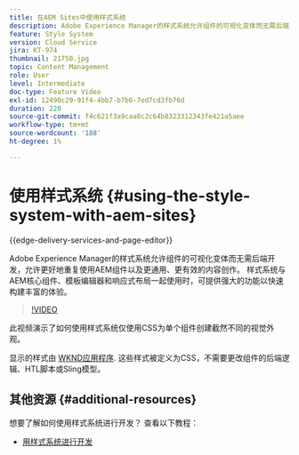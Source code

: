 ```yaml
---
title: 在AEM Sites中使用样式系统
description: Adobe Experience Manager的样式系统允许组件的可视化变体而无需后端开发，允许更好地重复使用AEM组件以及更通用、更有效的内容创作。 样式系统与AEM核心组件、模板编辑器和响应式布局一起使用时，可提供强大的功能以快速构建丰富的体验。
feature: Style System
version: Cloud Service
jira: KT-974
thumbnail: 21750.jpg
topic: Content Management
role: User
level: Intermediate
doc-type: Feature Video
exl-id: 12490c29-91f4-4bb7-b7b6-7ed7cd3fb76d
duration: 220
source-git-commit: f4c621f3a9caa8c2c64b8323312343fe421a5aee
workflow-type: tm+mt
source-wordcount: '188'
ht-degree: 1%

---
```


# 使用样式系统 {#using-the-style-system-with-aem-sites}

{{edge-delivery-services-and-page-editor}}

Adobe Experience Manager的样式系统允许组件的可视化变体而无需后端开发，允许更好地重复使用AEM组件以及更通用、更有效的内容创作。 样式系统与AEM核心组件、模板编辑器和响应式布局一起使用时，可提供强大的功能以快速构建丰富的体验。

>[!VIDEO](https://video.tv.adobe.com/v/21750?quality=12&learn=on)

此视频演示了如何使用样式系统仅使用CSS为单个组件创建截然不同的视觉外观。

显示的样式由 [WKND应用程序](https://github.com/adobe/aem-guides-wknd). 这些样式被定义为CSS，不需要更改组件的后端逻辑、HTL脚本或Sling模型。

## 其他资源 {#additional-resources}

想要了解如何使用样式系统进行开发？ 查看以下教程：

* [用样式系统进行开发](https://experienceleague.adobe.com/docs/experience-manager-learn/getting-started-wknd-tutorial-develop/style-system.html)
